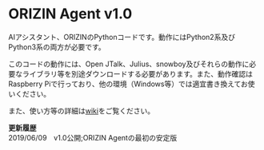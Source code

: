 # ORIZIN Agent v1.0
AIアシスタント、ORIZINのPythonコードです。動作にはPython2系及びPython3系の両方が必要です。

このコードの動作には、Open JTalk、Julius、snowboy及びそれらの動作に必要なライブラリ等を別途ダウンロードする必要があります。また、動作確認はRaspberry Piで行っており、他の環境（Windows等）では適宜書き換えてお使いください。

また、使い方等の詳細は[wiki](https://github.com/Robot-Inventor/ORIZIN_Agent/wiki)をご覧ください。

**更新履歴**  
2019/06/09　v1.0公開;ORIZIN Agentの最初の安定版
